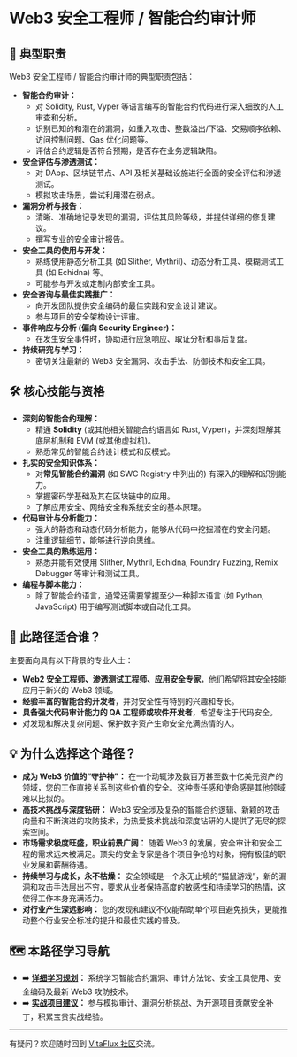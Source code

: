 # Web3 安全工程师 / 智能合约审计师

## 🚀 典型职责

Web3 安全工程师 / 智能合约审计师的典型职责包括：

*   **智能合约审计：**
    *   对 Solidity, Rust, Vyper 等语言编写的智能合约代码进行深入细致的人工审查和分析。
    *   识别已知的和潜在的漏洞，如重入攻击、整数溢出/下溢、交易顺序依赖、访问控制问题、Gas 优化问题等。
    *   评估合约逻辑是否符合预期，是否存在业务逻辑缺陷。
*   **安全评估与渗透测试：**
    *   对 DApp、区块链节点、API 及相关基础设施进行全面的安全评估和渗透测试。
    *   模拟攻击场景，尝试利用潜在弱点。
*   **漏洞分析与报告：**
    *   清晰、准确地记录发现的漏洞，评估其风险等级，并提供详细的修复建议。
    *   撰写专业的安全审计报告。
*   **安全工具的使用与开发：**
    *   熟练使用静态分析工具 (如 Slither, Mythril)、动态分析工具、模糊测试工具 (如 Echidna) 等。
    *   可能参与开发或定制内部安全工具。
*   **安全咨询与最佳实践推广：**
    *   向开发团队提供安全编码的最佳实践和安全设计建议。
    *   参与项目的安全架构设计评审。
*   **事件响应与分析 (偏向 Security Engineer)：**
    *   在发生安全事件时，协助进行应急响应、取证分析和事后复盘。
*   **持续研究与学习：**
    *   密切关注最新的 Web3 安全漏洞、攻击手法、防御技术和安全工具。

## 🛠️ 核心技能与资格

*   **深刻的智能合约理解：**
    *   精通 **Solidity** (或其他相关智能合约语言如 Rust, Vyper)，并深刻理解其底层机制和 EVM (或其他虚拟机)。
    *   熟悉常见的智能合约设计模式和反模式。
*   **扎实的安全知识体系：**
    *   对**常见智能合约漏洞** (如 SWC Registry 中列出的) 有深入的理解和识别能力。
    *   掌握密码学基础及其在区块链中的应用。
    *   了解应用安全、网络安全和系统安全的基本原理。
*   **代码审计与分析能力：**
    *   强大的静态和动态代码分析能力，能够从代码中挖掘潜在的安全问题。
    *   注重逻辑细节，能够进行逆向思维。
*   **安全工具的熟练运用：**
    *   熟悉并能有效使用 Slither, Mythril, Echidna, Foundry Fuzzing, Remix Debugger 等审计和测试工具。
*   **编程与脚本能力：**
    *   除了智能合约语言，通常还需要掌握至少一种脚本语言 (如 Python, JavaScript) 用于编写测试脚本或自动化工具。

## 👤 此路径适合谁？

主要面向具有以下背景的专业人士：

*   **Web2 安全工程师、渗透测试工程师、应用安全专家**，他们希望将其安全技能应用于新兴的 Web3 领域。
*   **经验丰富的智能合约开发者**，并对安全性有特别的兴趣和专长。
*   **具备强大代码审计能力的 QA 工程师或软件开发者**，希望专注于代码安全。
*   对发现和解决复杂问题、保护数字资产生命安全充满热情的人。

## 💡 为什么选择这个路径？

*   **成为 Web3 价值的“守护神”：** 在一个动辄涉及数百万甚至数十亿美元资产的领域，您的工作直接关系到这些价值的安全。这种责任感和使命感是其他领域难以比拟的。
*   **高技术挑战与深度钻研：** Web3 安全涉及复杂的智能合约逻辑、新颖的攻击向量和不断演进的攻防技术，为热爱技术挑战和深度钻研的人提供了无尽的探索空间。
*   **市场需求极度旺盛，职业前景广阔：** 随着 Web3 的发展，安全审计和安全工程的需求远未被满足。顶尖的安全专家是各个项目争抢的对象，拥有极佳的职业发展和薪酬待遇。
*   **持续学习与成长，永不枯燥：** 安全领域是一个永无止境的“猫鼠游戏”，新的漏洞和攻击手法层出不穷，要求从业者保持高度的敏感性和持续学习的热情，这使得工作本身充满活力。
*   **对行业产生深远影响：** 您的发现和建议不仅能帮助单个项目避免损失，更能推动整个行业安全标准的提升和最佳实践的普及。

## 🗺️ 本路径学习导航

*   ➡️ **[详细学习规划](./01-targeted-learning-path.md)：** 系统学习智能合约漏洞、审计方法论、安全工具使用、安全编码及最新 Web3 攻防技术。
*   ➡️ **[实战项目建议](./02-portfolio-projects.md)：** 参与模拟审计、漏洞分析挑战、为开源项目贡献安全补丁，积累宝贵实战经验。

---

有疑问？欢迎随时回到 [VitaFlux 社区](https://t.me/+04_gJoUytQo0MjBl)交流。
